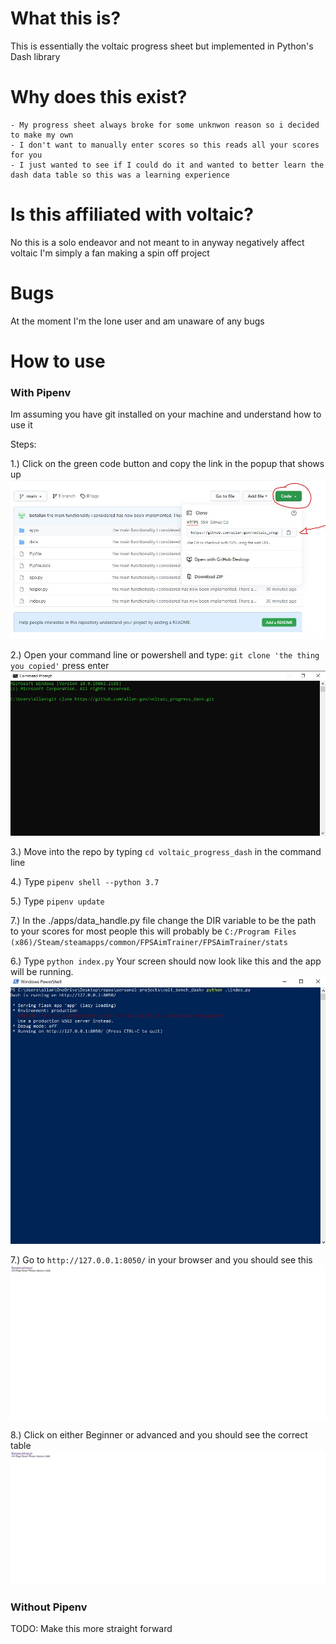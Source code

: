 # What this is?
This is essentially the voltaic progress sheet but implemented in Python's Dash library
# Why does this exist?
    - My progress sheet always broke for some unknwon reason so i decided to make my own
    - I don't want to manually enter scores so this reads all your scores for you
    - I just wanted to see if I could do it and wanted to better learn the dash data table so this was a learning experience
# Is this affiliated with voltaic?
No this is a solo endeavor and not meant to in anyway negatively affect voltaic I'm simply a fan making a spin off project
# Bugs
At the moment I'm the lone user and am unaware of any bugs

# How to use
### With Pipenv
Im assuming you have git installed on your machine and understand how to use it

Steps:

1.) Click on the green code button and copy the link in the popup that shows up
![alt text](/img/step_1.JPG)

2.) Open your command line or powershell and type: `git clone 'the thing you copied'` press enter
![alt text](/img/step_2.JPG)
    
3.) Move into the repo by typing `cd voltaic_progress_dash` in the command line

4.) Type `pipenv shell --python 3.7`

5.) Type `pipenv update`

7.) In the ./apps/data_handle.py file change the DIR variable to be the path to your scores for most people this will probably be `C:/Program Files (x86)/Steam/steamapps/common/FPSAimTrainer/FPSAimTrainer/stats`

6.) Type `python index.py` Your screen should now look like this and the app will be running. 
![alt text](/img/step_6.JPG)

7.) Go to `http://127.0.0.1:8050/` in your browser and you should see this
![alt text](/img/step_7.JPG)

8.) Click on either Beginner or advanced and you should see the correct table
![alt text](/img/step_8.gif)
### Without Pipenv

TODO: Make this more straight forward
